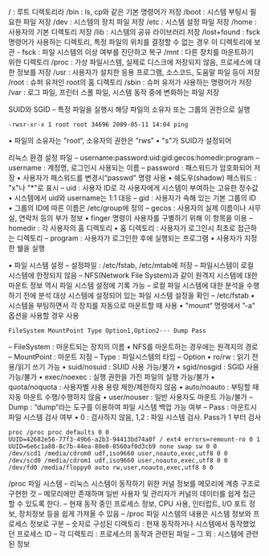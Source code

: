 / : 루트 디렉토리라 /bin : ls, cp와 같은 기본 명령어가 저장 /boot : 시스템 부팅시 필요한 파일 저장 /dev : 시스템의 장치 파일 저장 /etc : 시스템 설정 파일 저장 /home : 사용자의 기본 디렉토리 저장 /lib : 시스템의 공유 라이브러리 저장 /lost+found : fsck 명령어가 사용하는 디렉토리, 특정 파일의 위치를 결정할 수 없는 경우 이 디렉토리에 보관 - fsck : 파일 시스템의 이상 여부를 진단하고 복구 /mnt : 다른 장치를 마운트하기 위한 디렉토리 /proc : 가상 파일시스템, 실제로 디스크에 저장되지 않음, 프로세스에 대한 정보를 저장 /usr : 사용자가 설치한 응용 프로그램, 소스코드, 도움말 파일 등이 저장 /root : 슈퍼 유저인 root의 홈 디렉토리 /sbin : 슈퍼 유저가 사용하는 명령어가 저장 /var : 로그 파일, 프린터 스풀 파일, 시스템 동작 중에 변화하는 파일 저장

SUID와 SGID – 특정 파일을 실행시 해당 파일의 소유자 또는 그룹의 권한으로 실행

```
-rwsr-xr-x 1 root root 34696 2009-05-11 14:04 ping
```

• 파일의 소유자는 "root“, 소유자의 권한은 ”rws” • "s"가 SUID가 설정되어

리눅스 환경 설정 파일 – username:password:uid:gid:gecos:homedir:program – username : 계정명, 로그인시 사용되는 이름 – password : 패스워드가 암호화되어 저장 • 사용자가 패스워드를 변경시“passwd" 명령 사용 • 쉐도우(shadow) 패스워드 : "x"나 "\*"로 표시 – uid : 사용자 ID로 각 사용자에게 시스템이 부여하는 고유한 정수값 • 시스템에서 uid와 username는 1:1 대응 – gid : 사용자가 속해 있는 기본 그룹의 ID • 그룹의 ID에 따른 이름은 /etc/group에 정의 – gecos : 사용자의 실제 이름이나 사무실, 연락처 등의 부가 정보 • finger 명령이 사용자를 구별하기 위해 이 항목을 이용 – homedir : 각 사용자의 홈 디렉토리 • 홈 디렉토리 : 사용자가 로그인시 최초로 접근하는 디렉토리 – program : 사용자가 로그인한 후에 실행되는 프로그램 • 사용자가 지정한 쉘을 실행

• 파일 시스템 설정 – 설정파일 : /etc/fstab, /etc/mtab에 저장 – 파일시스템이 로컬 시스템에 한정되지 않음 – NFS(Network File System)과 같이 원격지 시스템에 대한 마운트 정보 역시 파일 시스템 설정에 기록 가능 – 로컬 파일 시스템에 대한 분석을 수행하기 전에 분석 대상 시스템에 설정되어 있는 파일 시스템 설정을 확인 – /etc/fstab • 시스템을 부팅하면서 각 장치를 자동으로 마운트할 때 사용 • "mount“ 명령에서 ”-a" 옵션을 사용할 경우 사용

```
FileSystem MountPoint Type Option1,Option2··· Dump Pass
```

– FileSystem : 마운트되는 장치의 이름 • NFS를 마운트하는 경우에는 원격지의 경로 – MountPoint : 마운트 지점 – Type : 파일시스템의 타입 – Option • ro/rw : 읽기 전용/읽기 쓰기 가능 • suid/nosuid : SUID 사용 가능/불가 • sgid/nosgid : SGID 사용 가능/불가 • exec/noexec : 실행 권한을 가진 파일의 실행 가능/불가 • quota/noquota : 사용자별 사용 용량 제한/제한하지 않음 • auto/noauto : 부팅할 때 자동 마운트 수행/수행하지 않음 • user/nouser : 일반 사용자도 마운트 가능/불가 – Dump : “dump“라는 도구를 이용하여 파일 시스템 백업 가능 여부 – Pass : 마운트시 파일 시스템 검사 여부 • 0 : 검사하지 않음, 1,2 : 파일 시스템 검사. Pass가 1 부터 검사

```
proc /proc proc defaults 0 0
UUID=42682e56-77f3-49b6-a2b3-94413bd74a0f / ext4 errors=remount-ro 0 1
UUID=6e6c1a88-8c7b-44ea-80e0-0560af0d3cb9 none swap sw 0 0
/dev/scd1 /media/cdrom0 udf,iso9660 user,noauto,exec,utf8 0 0
/dev/scd0 /media/cdrom1 udf,iso9660 user,noauto,exec,utf8 0 0
/dev/fd0 /media/floppy0 auto rw,user,noauto,exec,utf8 0 0
```

/proc 파일 시스템 – 리눅스 시스템이 동작하기 위한 커널 정보를 메모리에 계층 구조로 구현한 것 – 메모리에만 존재하며 일반 사용자 및 관리자가 커널의 데이터를 쉽게 접근할 수 있도록 한다. – 현재 동작 중인 프로세스 정보, CPU 사용, 인터럽트, I/O 포트 정보, 장치정보 등을 쉽게 가져올 수 있음 – /proc 파일 시스템의 내용은 시스템 정보와 프로세스 정보로 구분 – 숫자로 구성된 디렉토리 : 현재 동작하거나 시스템에서 동작했었던 프로세스 ID – 각 디렉토리 : 프로세스의 동작과 관련된 파일 – 그 외 : 시스템에 관련된 정보
